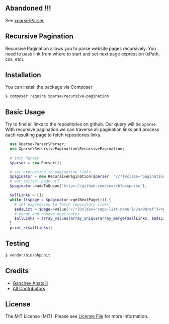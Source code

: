 ## Abandoned !!! 
See [xparse/Parser](https://github.com/xparse/Parser)

## Recursive Pagination


Recursive Pagination allows you to parse website pages recursively. 
You need to pass link from where to start and set next page expression (xPath, css, etc). 

## Installation

You can install the package via Composer

``` bash
$ composer require xparse/recursive-pagination
```

## Basic Usage

Try to find all links to the repositories on github. Our query will be `xparse`.
With recursive pagination we can traverse all pagination links and process each resulting page to fetch repositories links.  

```php
  use Xparse\Parser\Parser;
  use Xparse\RecursivePagination\RecursivePagination;
  
  # init Parser
  $parser = new Parser();

  # set expression to pagination links
  $paginator = new RecursivePagination($parser, "//*[@class='pagination']//a/@href");
  # set initial page url
  $paginator->addToQueue('https://github.com/search?q=xparse');

  $allLinks = [];
  while (($page = $paginator->getNextPage())) {
    # set expression to fetch repository links
    $adsList = $page->value("//*[@class='repo-list-name']//a/@href")->getItems();
    # merge and remove duplicates
    $allLinks = array_values(array_unique(array_merge($allLinks, $adsList)));
  }
  print_r($allLinks);
```

## Testing

``` bash
$ vendor/bin/phpunit
```

## Credits

- [Ganchev Anatolii](https://github.com/ganchclub)
- [All Contributors](https://github.com/xparse/RecursivePagination/graphs/contributors)

## License

The MIT License (MIT). Please see [License File](LICENSE.md) for more information.
